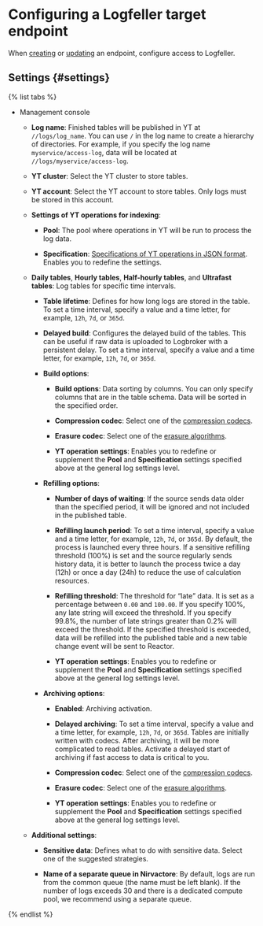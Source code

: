 # Configuring a Logfeller target endpoint

When [creating](../index.md#create) or [updating](../index.md#update) an endpoint, configure access to Logfeller.

## Settings {#settings}

{% list tabs %}

- Management console

   * **Log name**: Finished tables will be published in YT at `//logs/log_name`. You can use `/` in the log name to create a hierarchy of directories. For example, if you specify the log name `myservice/access-log`, data will be located at `//logs/myservice/access-log`.

   * **YT cluster**: Select the YT cluster to store tables.

   * **YT account**: Select the YT account to store tables. Only logs must be stored in this account.

   * **Settings of YT operations for indexing**:

      * **Pool**: The pool where operations in YT will be run to process the log data.

      * **Specification**: [Specifications of YT operations in JSON format](https://yt.yandex-team.ru/docs/description/mr/operations_options#obshie-opcii-dlya-vseh-tipov-operacij). Enables you to redefine the settings.

   * **Daily tables**, **Hourly tables**, **Half-hourly tables**, and **Ultrafast tables**: Log tables for specific time intervals.

      * **Table lifetime**: Defines for how long logs are stored in the table. To set a time interval, specify a value and a time letter, for example, `12h`, `7d`, or `365d`.

      * **Delayed build**: Configures the delayed build of the tables. This can be useful if raw data is uploaded to Logbroker with a persistent delay. To set a time interval, specify a value and a time letter, for example, `12h`, `7d`, or `365d`.

      * **Build options**:

         * **Build options**: Data sorting by columns. You can only specify columns that are in the table schema. Data will be sorted in the specified order.

         * **Compression codec**: Select one of the [compression codecs](https://yt.yandex-team.ru/docs/description/common/compression#compression_codecs).

         * **Erasure codec**: Select one of the [erasure algorithms](https://yt.yandex-team.ru/docs/description/common/replication#erasure).

         * **YT operation settings**: Enables you to redefine or supplement the **Pool** and **Specification** settings specified above at the general log settings level.

      * **Refilling options**:

         * **Number of days of waiting**: If the source sends data older than the specified period, it will be ignored and not included in the published table.

         * **Refilling launch period**: To set a time interval, specify a value and a time letter, for example, `12h`, `7d`, or `365d`. By default, the process is launched every three hours. If a sensitive refilling threshold (100%) is set and the source regularly sends history data, it is better to launch the process twice a day (12h) or once a day (24h) to reduce the use of calculation resources.

         * **Refilling threshold**: The threshold for <q>late</q> data. It is set as a percentage between `0.00` and `100.00`. If you specify 100%, any late string will exceed the threshold. If you specify 99.8%, the number of late strings greater than 0.2% will exceed the threshold. If the specified threshold is exceeded, data will be refilled into the published table and a new table change event will be sent to Reactor.

         * **YT operation settings**: Enables you to redefine or supplement the **Pool** and **Specification** settings specified above at the general log settings level.

      * **Archiving options**:

         * **Enabled**: Archiving activation.

         * **Delayed archiving**: To set a time interval, specify a value and a time letter, for example, `12h`, `7d`, or `365d`. Tables are initially written with codecs. After archiving, it will be more complicated to read tables. Activate a delayed start of archiving if fast access to data is critical to you.

         * **Compression codec**: Select one of the [compression codecs](https://yt.yandex-team.ru/docs/description/common/compression#compression_codecs).

         * **Erasure codec**: Select one of the [erasure algorithms](https://yt.yandex-team.ru/docs/description/common/replication#erasure).

         * **YT operation settings**: Enables you to redefine or supplement the **Pool** and **Specification** settings specified above at the general log settings level.

   * **Additional settings**:

      * **Sensitive data**: Defines what to do with sensitive data. Select one of the suggested strategies.

      * **Name of a separate queue in Nirvactore**: By default, logs are run from the common queue (the name must be left blank). If the number of logs exceeds 30 and there is a dedicated compute pool, we recommend using a separate queue.

{% endlist %}
